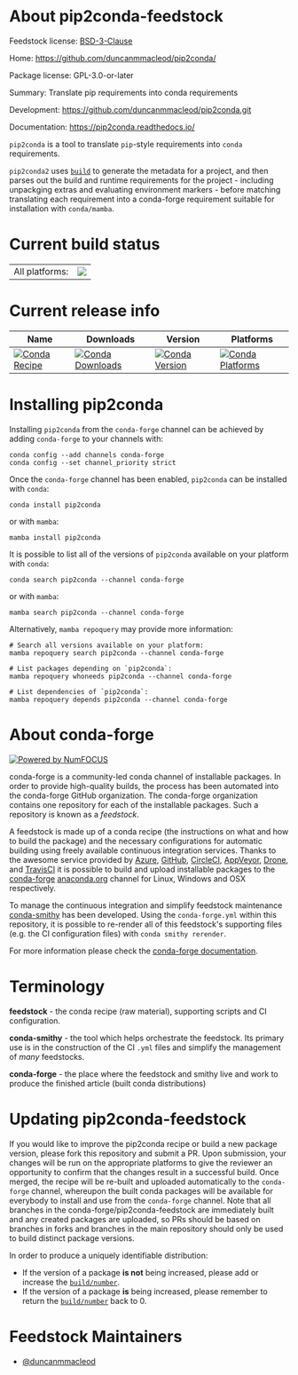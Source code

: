About pip2conda-feedstock
=========================

Feedstock license: [BSD-3-Clause](https://github.com/conda-forge/pip2conda-feedstock/blob/main/LICENSE.txt)

Home: https://github.com/duncanmmacleod/pip2conda/

Package license: GPL-3.0-or-later

Summary: Translate pip requirements into conda requirements

Development: https://github.com/duncanmmacleod/pip2conda.git

Documentation: https://pip2conda.readthedocs.io/

`pip2conda` is a tool to translate `pip`-style requirements into `conda`
requirements.

`pip2conda2` uses [`build`](https://github.com/pypa/build) to generate
the metadata for a project, and then parses out the build and
runtime requirements for the project - including unpackging extras and
evaluating environment markers - before matching translating each requirement
into a conda-forge requirement suitable for installation with `conda/mamba`.


Current build status
====================


<table><tr><td>All platforms:</td>
    <td>
      <a href="https://dev.azure.com/conda-forge/feedstock-builds/_build/latest?definitionId=15235&branchName=main">
        <img src="https://dev.azure.com/conda-forge/feedstock-builds/_apis/build/status/pip2conda-feedstock?branchName=main">
      </a>
    </td>
  </tr>
</table>

Current release info
====================

| Name | Downloads | Version | Platforms |
| --- | --- | --- | --- |
| [![Conda Recipe](https://img.shields.io/badge/recipe-pip2conda-green.svg)](https://anaconda.org/conda-forge/pip2conda) | [![Conda Downloads](https://img.shields.io/conda/dn/conda-forge/pip2conda.svg)](https://anaconda.org/conda-forge/pip2conda) | [![Conda Version](https://img.shields.io/conda/vn/conda-forge/pip2conda.svg)](https://anaconda.org/conda-forge/pip2conda) | [![Conda Platforms](https://img.shields.io/conda/pn/conda-forge/pip2conda.svg)](https://anaconda.org/conda-forge/pip2conda) |

Installing pip2conda
====================

Installing `pip2conda` from the `conda-forge` channel can be achieved by adding `conda-forge` to your channels with:

```
conda config --add channels conda-forge
conda config --set channel_priority strict
```

Once the `conda-forge` channel has been enabled, `pip2conda` can be installed with `conda`:

```
conda install pip2conda
```

or with `mamba`:

```
mamba install pip2conda
```

It is possible to list all of the versions of `pip2conda` available on your platform with `conda`:

```
conda search pip2conda --channel conda-forge
```

or with `mamba`:

```
mamba search pip2conda --channel conda-forge
```

Alternatively, `mamba repoquery` may provide more information:

```
# Search all versions available on your platform:
mamba repoquery search pip2conda --channel conda-forge

# List packages depending on `pip2conda`:
mamba repoquery whoneeds pip2conda --channel conda-forge

# List dependencies of `pip2conda`:
mamba repoquery depends pip2conda --channel conda-forge
```


About conda-forge
=================

[![Powered by
NumFOCUS](https://img.shields.io/badge/powered%20by-NumFOCUS-orange.svg?style=flat&colorA=E1523D&colorB=007D8A)](https://numfocus.org)

conda-forge is a community-led conda channel of installable packages.
In order to provide high-quality builds, the process has been automated into the
conda-forge GitHub organization. The conda-forge organization contains one repository
for each of the installable packages. Such a repository is known as a *feedstock*.

A feedstock is made up of a conda recipe (the instructions on what and how to build
the package) and the necessary configurations for automatic building using freely
available continuous integration services. Thanks to the awesome service provided by
[Azure](https://azure.microsoft.com/en-us/services/devops/), [GitHub](https://github.com/),
[CircleCI](https://circleci.com/), [AppVeyor](https://www.appveyor.com/),
[Drone](https://cloud.drone.io/welcome), and [TravisCI](https://travis-ci.com/)
it is possible to build and upload installable packages to the
[conda-forge](https://anaconda.org/conda-forge) [anaconda.org](https://anaconda.org/)
channel for Linux, Windows and OSX respectively.

To manage the continuous integration and simplify feedstock maintenance
[conda-smithy](https://github.com/conda-forge/conda-smithy) has been developed.
Using the ``conda-forge.yml`` within this repository, it is possible to re-render all of
this feedstock's supporting files (e.g. the CI configuration files) with ``conda smithy rerender``.

For more information please check the [conda-forge documentation](https://conda-forge.org/docs/).

Terminology
===========

**feedstock** - the conda recipe (raw material), supporting scripts and CI configuration.

**conda-smithy** - the tool which helps orchestrate the feedstock.
                   Its primary use is in the construction of the CI ``.yml`` files
                   and simplify the management of *many* feedstocks.

**conda-forge** - the place where the feedstock and smithy live and work to
                  produce the finished article (built conda distributions)


Updating pip2conda-feedstock
============================

If you would like to improve the pip2conda recipe or build a new
package version, please fork this repository and submit a PR. Upon submission,
your changes will be run on the appropriate platforms to give the reviewer an
opportunity to confirm that the changes result in a successful build. Once
merged, the recipe will be re-built and uploaded automatically to the
`conda-forge` channel, whereupon the built conda packages will be available for
everybody to install and use from the `conda-forge` channel.
Note that all branches in the conda-forge/pip2conda-feedstock are
immediately built and any created packages are uploaded, so PRs should be based
on branches in forks and branches in the main repository should only be used to
build distinct package versions.

In order to produce a uniquely identifiable distribution:
 * If the version of a package **is not** being increased, please add or increase
   the [``build/number``](https://docs.conda.io/projects/conda-build/en/latest/resources/define-metadata.html#build-number-and-string).
 * If the version of a package **is** being increased, please remember to return
   the [``build/number``](https://docs.conda.io/projects/conda-build/en/latest/resources/define-metadata.html#build-number-and-string)
   back to 0.

Feedstock Maintainers
=====================

* [@duncanmmacleod](https://github.com/duncanmmacleod/)

